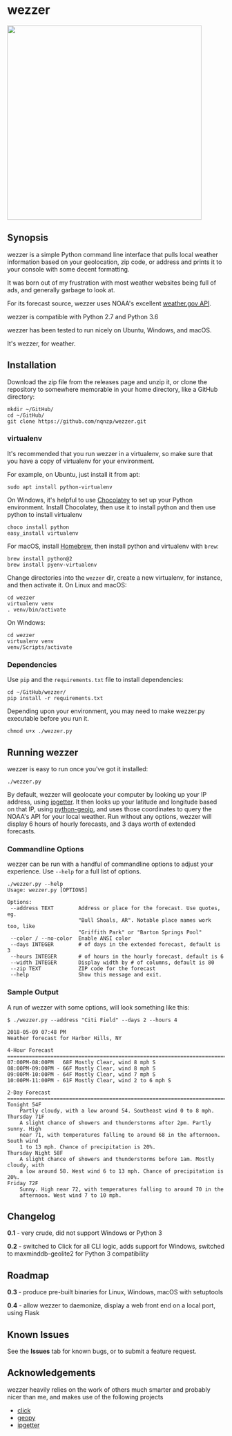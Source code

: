 # wezzer

<img src="https://user-images.githubusercontent.com/20565648/39849784-0373a2b8-53dc-11e8-9b0a-6f1715d441f8.png" width="450"/>

## Synopsis

wezzer is a simple Python command line interface that pulls local weather information based on your geolocation,
zip code, or address and prints it to your console with some decent formatting. 

It was born out of my frustration with most weather websites being full of ads, and generally garbage to look at. 

For its forecast source, wezzer uses NOAA's excellent [weather.gov API](https://www.weather.gov/documentation/services-web-api).

wezzer is compatible with Python 2.7 and Python 3.6

wezzer has been tested to run nicely on Ubuntu, Windows, and macOS.

It's wezzer, for weather.


## Installation

Download the zip file from the releases page and unzip it, or clone the repository to 
somewhere memorable in your home directory, like a GitHub directory:

```commandline
mkdir ~/GitHub/
cd ~/GitHub/
git clone https://github.com/nqnzp/wezzer.git
```

### virtualenv

It's recommended that you run wezzer in a virtualenv, so make sure that you have a copy of virtualenv for your environment.

For example, on Ubuntu, just install it from apt:

```commandline
sudo apt install python-virtualenv
```

On Windows, it's helpful to use [Chocolatey](https://chocolatey.org) to set up your Python environment.
Install Chocolatey, then use it to install python and then use python to install virtualenv

```commandline
choco install python
easy_install virtualenv
```

For macOS, install [Homebrew](https://brew.sh/), then install python and virtualenv with `brew`:

```commandline
brew install python@2
brew install pyenv-virtualenv
```

Change directories into the `wezzer` dir, create a new virtualenv, for instance, and then activate it. 
On Linux and macOS:

```commandline
cd wezzer
virtualenv venv
. venv/bin/activate
```

On Windows:
```commandline
cd wezzer
virtualenv venv
venv/Scripts/activate
```

### Dependencies
Use `pip` and the `requirements.txt` file to install dependencies:

```commandLine
cd ~/GitHub/wezzer/
pip install -r requirements.txt
```

Depending upon your environment, you may need to make wezzer.py executable before you run it.

```commandline
chmod u+x ./wezzer.py
```

## Running wezzer

wezzer is easy to run once you've got it installed:

```commandline
./wezzer.py
```

By default, wezzer will geolocate your computer by looking up your IP address, using [ipgetter](https://github.com/phoemur/ipgetter). It then looks up your latitude and longitude based on that IP, using [python-geoip](https://pythonhosted.org/python-geoip/), and uses those coordinates to query the NOAA's API for your local weather. Run without any options, wezzer will display 6 hours of hourly forecasts, and 3 days worth of extended forecasts. 

### Commandline Options
wezzer can be run with a handful of commandline options to adjust your experience. Use `--help` for a full list of options.

 ```commandline
 ./wezzer.py --help
Usage: wezzer.py [OPTIONS]

Options:
  --address TEXT        Address or place for the forecast. Use quotes, eg.
                        "Bull Shoals, AR". Notable place names work too, like
                        "Griffith Park" or "Barton Springs Pool"
  --color / --no-color  Enable ANSI color
  --days INTEGER        # of days in the extended forecast, default is 3
  --hours INTEGER       # of hours in the hourly forecast, default is 6
  --width INTEGER       Display width by # of columns, default is 80
  --zip TEXT            ZIP code for the forecast
  --help                Show this message and exit.
```

### Sample Output
A run of wezzer with some options, will look something like this:

```commandline
$ ./wezzer.py --address "Citi Field" --days 2 --hours 4

2018-05-09 07:48 PM
Weather forecast for Harbor Hills, NY

4-Hour Forecast
===============================================================================
07:00PM-08:00PM   68F Mostly Clear, wind 8 mph S
08:00PM-09:00PM - 66F Mostly Clear, wind 8 mph S
09:00PM-10:00PM - 64F Mostly Clear, wind 7 mph S
10:00PM-11:00PM - 61F Mostly Clear, wind 2 to 6 mph S

2-Day Forecast
===============================================================================
Tonight 54F
    Partly cloudy, with a low around 54. Southeast wind 0 to 8 mph.
Thursday 71F
    A slight chance of showers and thunderstorms after 2pm. Partly sunny. High
    near 71, with temperatures falling to around 68 in the afternoon. South wind
    1 to 13 mph. Chance of precipitation is 20%.
Thursday Night 58F
    A slight chance of showers and thunderstorms before 1am. Mostly cloudy, with
    a low around 58. West wind 6 to 13 mph. Chance of precipitation is 20%.
Friday 72F
    Sunny. High near 72, with temperatures falling to around 70 in the
    afternoon. West wind 7 to 10 mph.

```

## Changelog

**0.1** - very crude, did not support Windows or Python 3

**0.2** - switched to Click for all CLI logic, adds support for Windows,
 switched to maxminddb-geolite2 for Python 3 compatibility

## Roadmap

**0.3** - produce pre-built binaries for Linux, Windows, macOS with setuptools

**0.4** - allow wezzer to daemonize, display a web front end on a local port, using Flask

## Known Issues

See the **Issues** tab for known bugs, or to submit a feature request.

## Acknowledgements

wezzer heavily relies on the work of others much smarter and probably nicer than me, and makes use of the following projects

* [click](https://github.com/pallets/click)
* [geopy](https://github.com/geopy/geopy)
* [ipgetter](https://github.com/phoemur/ipgetter)

